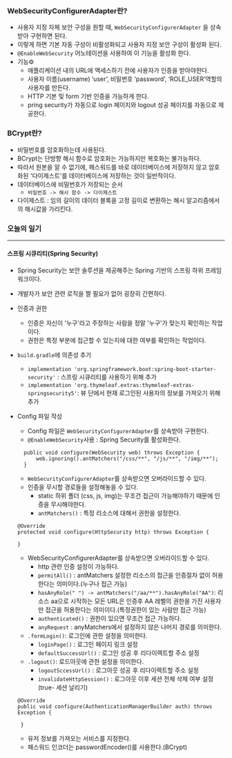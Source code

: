 ### WebSecurityConfigurerAdapter란?
+ 사용자 지정 자체 보안 구성을 원할 때, `WebSecurityConfigurerAdapter` 을 상속받아 구현하면 된다. 
+ 이렇게 하면 기본 자동 구성이 비활성화되고 사용자 지정 보안 구성이 활성화 된다.
+ `@EnableWebSecurity` 어노테이션을 사용하여 이 기능을 활성화 한다.
+ 기능⚙
  + 애플리케이션 내의 URL에 액세스하기 전에 사용자가 인증을 받아야한다.
  + 사용자 이름(username) ‘user’, 비밀번호 ‘password’, ‘ROLE_USER’역할의 사용자를 만든다.
  + HTTP 기본 및 form 기반 인증을 가능하게 한다.
  + pring security가 자동으로 login 페이지와 logout 성공 페이지를 자동으로 제공한다.

### BCrypt란?
+ 비밀번호를 암호화하는데 사용된다.
+ BCrypt는 단방향 해시 함수로 암호화는 가능하지만 복호화는 불가능하다. 
+ 따라서 원본을 알 수 없기에, 패스워드를 바로 데이터베이스에 저장하지 않고 암호화된 '다이제스트'를 데이터베이스에 저장하는 것이 일반적이다.
+ 데이터베이스에 비밀번호가 저장되는 순서
  + `비밀번호 -> 해시 함수 -> 다이제스트`
+ 다이제스트 : 임의 길이의 데이터 블록을 고정 길이로 변환하는 해시 알고리즘에서의 해시값을 가리킨다.

### 오늘의 일기
---
#### 스프링 시큐리티(Spring Security)
+ Spring Security는 보안 솔루션을 제공해주는 Spring 기반의 스프링 하위 프레임워크이다.
+ 개발자가 보안 관련 로직을 짤 필요가 없어 굉장히 간편하다.
+ 인증과 권한
  + 인증은 자신이 '누구'라고 주장하는 사람을 정말 '누구'가 맞는지 확인하는 작업이다.
  + 권한은 특정 부분에 접근할 수 있는지에 대한 여부를 확인하는 작업이다.

+ `build.gradle`에 의존성 추가
  + `implementation 'org.springframework.boot:spring-boot-starter-security'` : 스프링 시큐리티를 사용하기 위해 추가
  + `implementation 'org.thymeleaf.extras:thymeleaf-extras-springsecurity5'`: 뷰 단에서 현재 로그인된 사용자의 정보를 가져오기 위해 추가

+ Config 파일 작성
  + Config 파일은 `WebSecurityConfigurerAdapter`를 상속받아 구현한다.
  + `@EnableWebSecurity`사용 : Spring Security를 활성화한다.
  ```@Override
    public void configure(WebSecurity web) throws Exception {
        web.ignoring().antMatchers("/css/**", "/js/**", "/img/**");
    }
  ```
  + `WebSecurityConfigurerAdapter`를 상속받으면 오버라이드할 수 있다.
  + 인증을 무시할 경로들을 설정해놓을 수 있다.
    + static 하위 폴더 (css, js, img)는 무조건 접근이 가능해야하기 때문에 인증을 무시해야한다.
    + `antMatchers()` : 특정 리소스에 대해서 권한을 설정한다.
  ```
  @Override
  protected void configure(HttpSecurity http) throws Exception {
  
  }
  ```
  + WebSecurityConfigurerAdapter를 상속받으면 오버라이드할 수 있다.
    + http 관련 인증 설정이 가능하다.
    + `permitAll()` : antMatchers 설정한 리소스의 접근을 인증절차 없이 허용한다는 의미이다.(누구나 접근 가능)
    + `hasAnyRole(" ") -> antMatchers("/aa/**").hasAnyRole("AA")`: 리소스 aa으로 시작하는 모든 URL은 인증후 AA 레벨의 권한을 가진 사용자만 접근을 허용한다는 의미이다.(특정권한이 있는 사람만 접근 가능)
    + `authenticated()` : 권한이 있으면 무조건 접근 가능하다.
    + `anyRequest` : anyMatchers에서 설정하지 않은 나머지 경로를 의미한다.
  + `.formLogin()`: 로그인에 관한 설정을 의미한다.
    + `loginPage()` : 로그인 페이지 링크 설정
    + `defaultSuccessUrl()` : 로그인 성공 후 리다이렉트할 주소 설정
  + `.logout()`: 로드아웃에 관한 설정을 의미한다.
    + `logoutSccessUrl()` : 로그아웃 성공 후 리다이렉트할 주소 설정
    + `invalidateHttpSession()` : 로그아웃 이후 세션 전체 삭제 여부 설정(true- 세션 날리기)
  ```
  @Override
  public void configure(AuthenticationManagerBuilder auth) throws Exception {
    
   }
   ```
   + 유저 정보를 가져오는 서비스를 지정한다.
   + 패스워드 인코더는 passwordEncoder()를 사용한다.(BCrypt)
  
  
  
  
  
  
  
  
  
  

